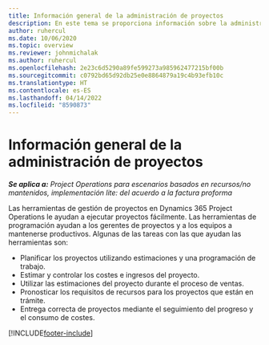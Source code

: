 ```yaml
---
title: Información general de la administración de proyectos
description: En este tema se proporciona información sobre la administración de proyecto en Dynamics 365 Project Operations.
author: ruhercul
ms.date: 10/06/2020
ms.topic: overview
ms.reviewer: johnmichalak
ms.author: ruhercul
ms.openlocfilehash: 2e23c6d5290a89fe599273a985962477215bf00b
ms.sourcegitcommit: c0792bd65d92db25e0e8864879a19c4b93efb10c
ms.translationtype: HT
ms.contentlocale: es-ES
ms.lasthandoff: 04/14/2022
ms.locfileid: "8590873"
---
```

# <a name="project-management-overview"></a>Información general de la administración de proyectos

_**Se aplica a:** Project Operations para escenarios basados en recursos/no mantenidos, implementación lite: del acuerdo a la factura proforma_

Las herramientas de gestión de proyectos en Dynamics 365 Project Operations le ayudan a ejecutar proyectos fácilmente. Las herramientas de programación ayudan a los gerentes de proyectos y a los equipos a mantenerse productivos. Algunas de las tareas con las que ayudan las herramientas son:

- Planificar los proyectos utilizando estimaciones y una programación de trabajo.
- Estimar y controlar los costes e ingresos del proyecto.
- Utilizar las estimaciones del proyecto durante el proceso de ventas.
- Pronosticar los requisitos de recursos para los proyectos que están en trámite.
- Entrega correcta de proyectos mediante el seguimiento del progreso y el consumo de costes.


[!INCLUDE[footer-include](../includes/footer-banner.md)]